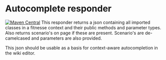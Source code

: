 # Autocomplete responder
 [![Maven Central](https://img.shields.io/maven-central/v/com.github.tcnh/fitnesse-autocomplete-responder.svg?maxAge=86400)](https://mvnrepository.com/artifact/com.github.tcnh/fitnesse-autocomplete-responder)
This responder returns a json containing all imported classes in a fitnesse context and their public methods and parameter types.
Also returns scenario's on page if these are present. Scenario's are de-camelcased and parameters are also provided.

This json should be usable as a basis for context-aware autocompletion in the wiki editor.

